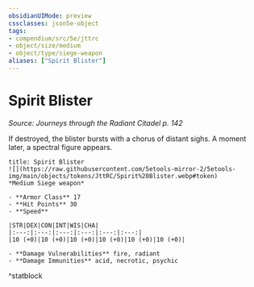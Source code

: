 ```yaml
---
obsidianUIMode: preview
cssclasses: json5e-object
tags:
- compendium/src/5e/jttrc
- object/size/medium
- object/type/siege-weapon
aliases: ["Spirit Blister"]
---
```

# Spirit Blister
*Source: Journeys through the Radiant Citadel p. 142*  

If destroyed, the blister bursts with a chorus of distant sighs. A moment later, a spectral figure appears.

```ad-statblock
title: Spirit Blister
![](https://raw.githubusercontent.com/5etools-mirror-2/5etools-img/main/objects/tokens/JttRC/Spirit%20Blister.webp#token)
*Medium Siege weapon*

- **Armor Class** 17
- **Hit Points** 30
- **Speed** 

|STR|DEX|CON|INT|WIS|CHA|
|:---:|:---:|:---:|:---:|:---:|:---:|
|10 (+0)|10 (+0)|10 (+0)|10 (+0)|10 (+0)|10 (+0)|

- **Damage Vulnerabilities** fire, radiant
- **Damage Immunities** acid, necrotic, psychic
```
^statblock